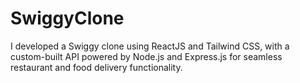 # SwiggyClone
I developed a Swiggy clone using ReactJS and Tailwind CSS, with a custom-built API powered by Node.js and Express.js for seamless restaurant and food delivery functionality.
